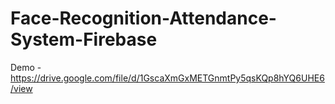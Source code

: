 # Face-Recognition-Attendance-System-Firebase
Demo - https://drive.google.com/file/d/1GscaXmGxMETGnmtPy5qsKQp8hYQ6UHE6/view

